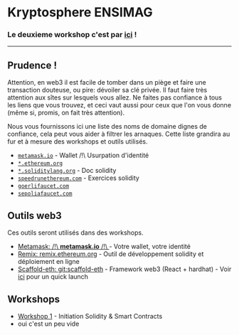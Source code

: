 # Kryptosphere ENSIMAG


### **Le deuxieme workshop c'est par [ici](./workshops/solidity/workshop2/) !**

-- --

## Prudence !

Attention, en web3 il est facile de tomber dans un piège et faire une transaction douteuse, ou pire: dévoiler sa clé privée. Il faut faire très attention aux sîtes sur lesquels vous allez. Ne faites pas confiance à tous les liens que vous trouvez, et ceci vaut aussi pour ceux que l'on vous donne (même si, promis, on fait très attention).

Nous vous fournissons ici une liste des noms de domaine dignes de confiance, cela peut vous aider à filtrer les arnaques. Cette liste grandira au fur et à mesure des workshops et outils utilisés.

- [`metamask.io`](https://metamask.io/) - Wallet /!\ Usurpation d'identité
- [`*.ethereum.org`](https://ethereum.org/)
- [`*.soliditylang.org`](https://docs.soliditylang.org/) - Doc solidity
- [`speedrunethereum.com`](https://speedrunethereum.com/) - Exercices solidity
- [`goerlifaucet.com`](https://goerlifaucet.com/)
- [`sepoliafaucet.com`](https://sepoliafaucet.com/)

## Outils web3

Ces outils seront utilisés dans des workshops.

- [Metamask: /!\ **metamask.io** /!\ ](https://metamask.io/) - Votre wallet, votre identité
- [Remix: remix.ethereum.org](https://remix.ethereum.org) - Outil de développement solidity et déploiement en ligne
- [Scaffold-eth: git:scaffold-eth](https://github.com/scaffold-eth/scaffold-eth) - Framework web3 (React + hardhat) - Voir [ici](./scaffold-eth/) pour un quick launch

## Workshops

- [Workshop 1](./workshops/workshop1/) - Initiation Solidity & Smart Contracts
- oui c'est un peu vide
